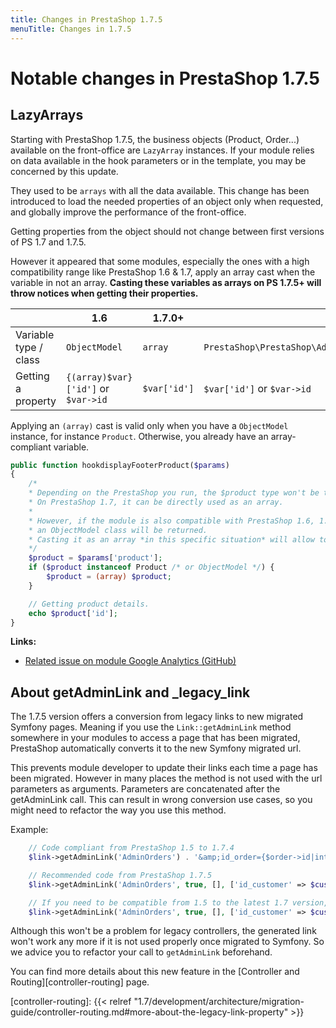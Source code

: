 ```yaml
---
title: Changes in PrestaShop 1.7.5
menuTitle: Changes in 1.7.5
---
```


Notable changes in PrestaShop 1.7.5
=======

## LazyArrays

Starting with PrestaShop 1.7.5, the business objects (Product, Order...) available on the front-office are `LazyArray` instances. If your module relies on data available in the hook parameters or in the template, you may be concerned by this update.

They used to be `arrays` with all the data available. This change has been introduced to load the needed properties of an object only when requested, and globally improve the performance of the front-office.

Getting properties from the object should not change between first versions of PS 1.7 and 1.7.5.

However it appeared that some modules, especially the ones with a high compatibility range like PrestaShop 1.6 & 1.7, apply an array cast when the variable in not an array. **Casting these variables as arrays on PS 1.7.5+ will throw notices when getting their properties.**


|    | 1.6 | 1.7.0+ | 1.7.5+ |
|----|-----|--------|--------|
| Variable type / class | `ObjectModel` | `array` | `PrestaShop\PrestaShop\Adapter\Presenter\AbstractLazyArray` |
| Getting a property | `{(array)$var}['id']` or `$var->id` | `$var['id']` | `$var['id']` or `$var->id` |

Applying an `(array)` cast is valid only when you have a `ObjectModel` instance, for instance `Product`. Otherwise, you already have an array-compliant variable.

```php
public function hookdisplayFooterProduct($params)
{
    /*
    * Depending on the PrestaShop you run, the $product type won't be the same.
    * On PrestaShop 1.7, it can be directly used as an array.
    * 
    * However, if the module is also compatible with PrestaShop 1.6, 1.5...
    * an ObjectModel class will be returned.
    * Casting it as an array *in this specific situation* will allow to cover all cases.
    */
    $product = $params['product'];
    if ($product instanceof Product /* or ObjectModel */) {
        $product = (array) $product;
    }

    // Getting product details.
    echo $product['id'];
}
```

**Links:**

* [Related issue on module Google Analytics (GitHub)](https://github.com/PrestaShop/ps_googleanalytics/pull/14/files)

## About getAdminLink and _legacy_link

The 1.7.5 version offers a conversion from legacy links to new migrated Symfony pages. Meaning if you use the `Link::getAdminLink` method somewhere in your modules to access a page that has been migrated, PrestaShop automatically converts it to the new Symfony migrated url.

This prevents module developer to update their links each time a page has been migrated. However in many places the method is not used with the url parameters as arguments. Parameters are concatenated after the getAdminLink call. This can result in wrong conversion use cases, so you might need to refactor the way you use this method.

Example:

```php
    // Code compliant from PrestaShop 1.5 to 1.7.4
    $link->getAdminLink('AdminOrders') . '&amp;id_order={$order->id|intval}&amp;vieworder';

    // Recommended code from PrestaShop 1.7.5
    $link->getAdminLink('AdminOrders', true, [], ['id_customer' => $customer->id|intval, 'viewcustomer' => 1]);

    // If you need to be compatible from 1.5 to the latest 1.7 version, then you can combine both writing:
    $link->getAdminLink('AdminOrders', true, [], ['id_customer' => $customer->id|intval, 'viewcustomer' => 1]) . '&amp;id_order={$order->id|intval}&amp;vieworder';
```

Although this won't be a problem for legacy controllers, the generated link won't work any more if it is not used properly once migrated to Symfony. So we advice you to refactor your call to `getAdminLink` beforehand.

You can find more details about this new feature in the [Controller and Routing][controller-routing] page. 

[controller-routing]: {{< relref "1.7/development/architecture/migration-guide/controller-routing.md#more-about-the-legacy-link-property" >}}

